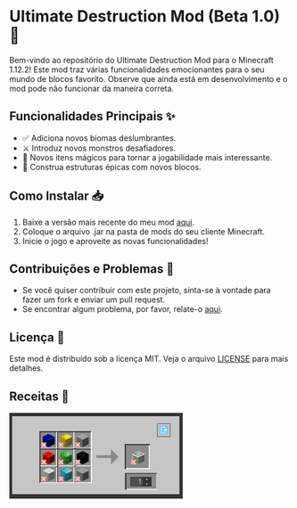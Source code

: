 # Ultimate Destruction Mod (Beta 1.0) 🚀

Bem-vindo ao repositório do Ultimate Destruction Mod para o Minecraft 1.12.2! Este mod traz várias funcionalidades emocionantes para o seu mundo de blocos favorito. 
Observe que ainda está em desenvolvimento e o mod pode não funcionar da maneira correta.

## Funcionalidades Principais ✨

- ✅ Adiciona novos biomas deslumbrantes.
- ⚔️ Introduz novos monstros desafiadores.
- 🧪 Novos itens mágicos para tornar a jogabilidade mais interessante.
- 🏰 Construa estruturas épicas com novos blocos.

## Como Instalar 📥

1. Baixe a versão mais recente do meu mod [aqui](link_para_o_mod).
2. Coloque o arquivo .jar na pasta de mods do seu cliente Minecraft.
3. Inicie o jogo e aproveite as novas funcionalidades!

## Contribuições e Problemas 🐞

- Se você quiser contribuir com este projeto, sinta-se à vontade para fazer um fork e enviar um pull request.
- Se encontrar algum problema, por favor, relate-o [aqui](link_para_issues).

## Licença 📜

Este mod é distribuído sob a licença MIT. Veja o arquivo [LICENSE](LICENSE) para mais detalhes.

## Receitas 📜

![Alt text](receitaore.PNG)